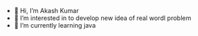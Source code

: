 - 👋 Hi, I’m Akash Kumar
- 👀 I’m interested in to develop new idea of real wordl problem
- 🌱 I’m currently learning java

<!---
Akash751/Akash751 is a ✨ special ✨ repository because its `README.md` (this file) appears on your GitHub profile.
You can click the Preview link to take a look at your changes.
--->
